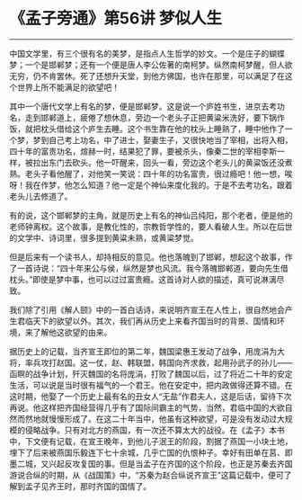# 《孟子旁通》第56讲 梦似人生

------

中国文学里，有三个很有名的美梦，是指点人生哲学的妙文。一个是庄子的蝴蝶梦；一个是邯郸梦；还有一个便是唐人李公佐著的南柯梦。纵然南柯梦醒，但人欲无穷，仍不肯罢休。死了还想升天堂，到他方佛国，也许在那里，可以满足了在这个世界上所不能满足的欲望吧！

其中一个唐代文学上有名的梦，便是邯郸梦。这是说一个庐姓书生，进京去考功名，走到邯郸道上，疲倦了想休息，旁边一个老头子正把黄粱米洗好，要下锅作饭，就把枕头借给这个庐生去睡。这个书生靠在他的枕头上睡熟了，睡中他作了一个梦，梦到自己考上功名，中了进士，娶妻生子，又很快地当了宰相，出将入相，四十年的富贵功名，煊赫一时，结果犯了罪，要被杀头，像秦二世的宰相李斯一样，被拉出东门去砍头。他一吓醒来，回头一看，旁边这个老头儿的黄粱饭还没煮熟。老头子看他醒了，对他笑一笑说：四十年的功名富贵，很过瘾吧！他一想，唉呀！我在作梦，他怎么知道？他一定是个神仙来度化我的。于是不去考功名，跟着老头儿去修道了。

有的说，这个邯郸梦的主角，就是历史上有名的神仙吕纯阳，那个老者，便是他的老师钟离权。这个故事，是教化性的，宗教哲学性的，要人看破人生。所以在后世的文学中、诗词里，很多提到黄粱未熟，或黄粱梦觉。

但是后来有一个读书人，却持相反的意见。他也落魄到了邯郸，想起这个故事，作了一首诗说：“四十年来公与侯，纵然是梦也风流。我今落魄邯郸道，要向先生借枕头。”即使是梦中事，也可以过过富贵瘾。这首诗对人欲的描述，真可说淋漓尽致。

我们除了引用《解人颐》中的一首白话诗，来说明齐宣王在人性上，很自然地会产生君临天下的欲望以外。其次，我们再从历史上来看齐国当时的背景、国情和环境，来了解他这欲望的由来。

据历史上的记载，当齐宣王即位的第二年，魏国梁惠王发动了战争，用庞涓为大将，率兵攻打赵国。这一仗，赵、韩联盟，韩国向齐求救，起用孙武子的孙儿——函瞑的战争计划，歼灭魏国的名将庞涓，打败了魏国以后，过了将近二十年的安定生活，可以说是当时很有福气的一个君王。他在安定中，把内政做得还算不错。在这时期，他娶了一个历史上最有名的丑女人“无盐”作君夫人，这是后话，留待下次再说。他这样把齐国经营得几乎有了国际间霸主的气势，当然，君临中国的大欲自然而然地就慢慢形成了。在这二十年当中，他虽有这种欲望，可是没有发动过大规模的侵略战争。只有对北方的燕国，有一次还不算太大的战役。在《孟子》本书中，下文便有记载，在宣王晚年，到他儿子泯王的阶段，割据了燕国一小块土地，埋下了后来被燕国乐毅连下七十余城，几乎亡国的仇恨种子。幸好有田单在莒、即墨二城，又兴起反攻复国的事。但是当孟子在齐国的这个阶段，也正是苏秦去齐国游说合纵的时期，从《战国策》中，“苏秦为赵合纵说齐宣王”这篇记载中，便可了解到孟子见齐王时，那时齐国的国情了。

